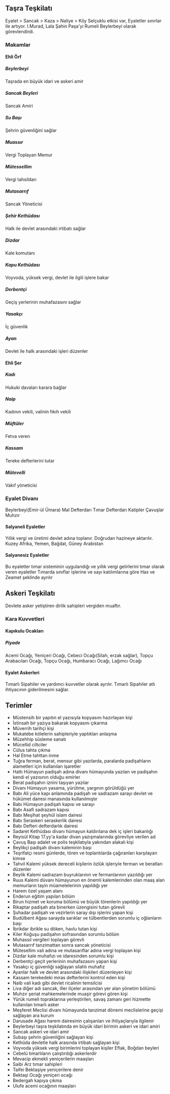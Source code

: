 ## Taşra Teşkilatı
Eyalet > Sancak > Kaza > Naliye > Köy
Selçuklu etkisi var, Eyaletler sınırlar ile artıyor. I.Murad, Lala Şahin Paşa'yı Rumeli Beylerbeyi olarak görevlendirdi.

### Makamlar

#### Ehli Örf

##### Beylerbeyi
Taşrada en büyük idari ve askeri amir

##### Sancak Beyleri
Sancak Amiri

##### Su Başı
Şehrin güvenliğini sağlar

##### Muassır
Vergi Toplayan Memur

##### Mütessellim
Vergi tahsildarı

##### Mutasarrıf
Sancak Yöneticisi

##### Şehir Kethüdası
Halk ile devlet arasındaki irtibatı sağlar

##### Dizdar
Kale komutanı

##### Kapu Kethüdası
Voyvoda, yüksek vergi, devlet ile ilgili işlere bakar

##### Derbentçi
Geçiş yerlerinin muhafazasını sağlar

##### Yasakçı
İç güvenlik

##### Ayan
Devlet ile halk arasındaki işleri düzenler

#### Ehli Şer

##### Kadı
Hukuki davaları karara bağlar

##### Naip
Kadının vekili, valinin fıkıh vekili

##### Müftüler
Fetva veren

##### Kassam
Tereke defterlerini tutar

##### Mütevelli
Vakıf yöneticisi

### Eyalet Divanı
Beylerbeyi(Emir-ül Ümara)
Mal Defterdarı
Tımar Defterdarı
Katipler
Çavuşlar
Muhzır

#### Salyaneli Eyaletler
Yıllık vergi ve üretimi devlet adına toplanır. Doğrudan hazineye aktarılır.
Kuzey Afrika, Yemen, Bağdat, Güney Arabistan

#### Salyanesiz Eyaletler
Bu eyaletler tımar sisteminin uygulandığı ve yıllık vergi gelirlerini tımar olarak veren eyaletler
Tımarda sınıflar işlerine ve sayı katılımlarına göre Has ve Zeamet şeklinde ayrılır

## Askeri Teşkilatı
Devlete asker yetiştiren dirlik sahipleri vergiden muaftır.

### Kara Kuvvetleri
#### Kapıkulu Ocakları
##### Piyade
Acemi Ocağı, Yeniçeri Ocağı, Cebeci Ocağı(Silah, erzak sağlar), Topçu Arabacıları Ocağı, Topçu Ocağı, Humbaracı Ocağı, Lağımcı Ocağı

#### Eyalet Askerleri
Tımarlı Sipahiler ve yardımcı kuvvetler olarak ayrılır. Tımarlı Sipahiler atlı ihtiyacının giderilmesini sağlar.

## Terimler
- Müstensih bir yapıtın el yazısıyla kopyasını hazırlayan kişi
- İstinsah bir yazıya bakarak kopyasını çıkarma
- Müverrih tarihçi kişi
- Mukatebe kölelerin sahipleriyle yaptıkları anlaşma
- Müzehhip süsleme sanatı
- Mücellid ciltciler
- Cülus tahta çıkma
- Hal Etme tahttan inme
- Tuğra ferman, berat, mensur gibi yazılarda, paralarda padişahların alametleri için kullanılan işaretler
- Hattı Hümayun padişah adına divanı hümayunda yazılan ve padişahın kendi el yazısının olduğu emirler
- Berat padişahın iznini taşıyan yazılar
- Divanı Hümayun yasama, yürütme, yargının görüldüğü yer
- Babı Ali yüce kapı anlamında padişah ve sadrazam sarayı devlet ve hükümet dairesi manasında kullanılmıştır
- Babı Hümayun padişah kapısı ve sarayı
- Babı Asafi sadrazam kapısı
- Babı Meşihat şeyhül islam dairesi
- Babı Seraskeri seraskerlik dairesi
- Babı Defteri defterdarlık dairesi
- Sadaret Kethüdası divanı hümayun kaldırılana dek iç işleri bakanlığı
- Reyisül Kitap 17.yy'a kadar divan yazışmalarında görevliye verilen ad
- Çavuş Başı adalet ve polis teşkilatıyla yakından alakalı kişi
- Beylikçi padişah divanı kaleminin başı
- Teşrifatçı resmi günlerde, tören ve toplantılarda çağıranları karşılayan kimse
- Tahvil Kalemi yüksek dereceli kişilerin özlük işleriyle ferman ve beratları düzenler
- Beylik Kalemi sadrazam buyruklarının ve fermanlarının yazıldığı yer
- Ruus Kalemi düvanı hümayunun en önemli kalemlerinden olan maaş alan memurların tayin müamelelerinin yapıldığı yer
- Harem özel yaşam alanı
- Enderun eğitim yapılan bölüm
- Birun hizmet ve koruma bölümü ve büyük törenlerin yapıldığı yer
- Rikaptar padişah ata binerken üzengisini tutan görevli
- Şuhadar padişah ve vezirlerin saray dışı işlerini yapan kişi
- Budülbent Ağası sarayda sarıklar ve tülbentlerden sorumlu iç oğlanların başı
- İbrikdar ibrikle su döken, havlu tutan kişi
- Kiler Koğuşu padişahın sofrasından sorumlu bölüm
- Muhassıl vergileri toplayan görevli
- Mutasarrıf tanzimattan sonra sancak yöneticisi
- Mütesellim vali adına ve mutasarıflar adına vergi toplayan kişi
- Dizdar kale muhafızı ve idaresinden sorumlu kişi
- Derbentçi geçit yerlerinin muhafazasını yapan kişi
- Yasakçı iç güvenliği sağlayan silahlı muhafız
- Ayanlar halk ve devlet arasındaki ilişkileri düzenleyen kişi
- Kassam terekedeki miras defterlerini kontrol eden kişi
- Naib vali kadı gibi devlet ricalinin temsilcisi
- Liva diğer adı sancak, iller ilçeler arasından yer alan yönetim bölümü
- Muhzır şeriat mahkemelerinde muaşir görevi gören kişi
- Yürük rumeli topraklarına yerleştirilen, savaş zamanı geri hizmette kullanılan tımarlı asker
- Meşferet Meclisi divanı hümayunda tanzimat dönemi meclislerine geçişi sağlayan ara kurum
- Darusade Ağası harem dairesinin çalışanları ve ihtiyaçlarıyla ilgilenir
- Beylerbeyi taşra teşkilatında en büyük idari birimin askeri ve idari amiri
- Sancak askeri ve idari amir
- Subaşı şehrin güvenliğini sağlayan kişi
- Kethüda devletle halk arasında irtibatı sağlayan kişi
- Voyvoda yüksek vergi birimlerini toplayan kişiler Eflak, Boğdan beyleri
- Cebelü tımarlıların çalıştırdığı askerlerdir
- Mevacip ekmekli yeniçerilerin maaşları
- Saibi Arz tımar sahipleri
- Taifei Bektaşiye yeniçerilere denir
- Bektaşi Ocağı yeniçeri ocağı
- Bedergah kapıya çıkma
- Ulufe acemi ocağının maaşları
